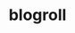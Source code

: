---
title: blogroll
directories: 
  - https://blogroll.org
indieweb: https://indieweb.org/blogroll
description: a list of other sites that you read, are a follower of, or recommend
---